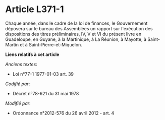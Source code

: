 # Article L371-1

Chaque année, dans le cadre de la loi de finances, le Gouvernement déposera sur le bureau des Assemblées un rapport sur
l'exécution des dispositions des titres préliminaires, IV, V et VI du présent livre en Guadeloupe, en Guyane, à la
Martinique, à La Réunion, à Mayotte, à Saint-Martin et à Saint-Pierre-et-Miquelon.

**Liens relatifs à cet article**

_Anciens textes_:

  - Loi n°77-1 1977-01-03 art. 39

_Codifié par_:

  - Décret n°78-621 du 31 mai 1978

_Modifié par_:

  - Ordonnance n°2012-576 du 26 avril 2012 - art. 4

